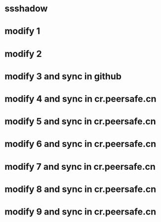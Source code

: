 # ssshadow
# modify 1
# modify 2
# modify 3 and sync in github
# modify 4 and sync in cr.peersafe.cn
# modify 5 and sync in cr.peersafe.cn
# modify 6 and sync in cr.peersafe.cn
# modify 7 and sync in cr.peersafe.cn
# modify 8 and sync in cr.peersafe.cn
# modify 9 and sync in cr.peersafe.cn
